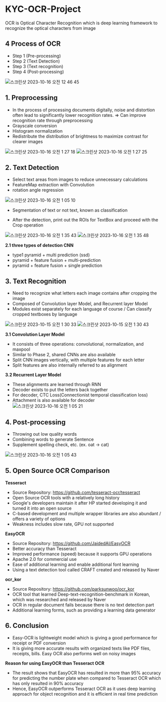 # KYC-OCR-Project

OCR is Optical Character Recognition which is deep learning framework to recognize the optical characters from image



 
## 4 Process of OCR  
 
+ Step 1 (Pre-processing)  
+ Step 2 (Text Detection)  
+ Step 3 (Text recognition)  
+ Step 4 (Post-processing)  


![스크린샷 2023-10-16 오전 12 46 45](https://github.com/ZeC-bit/KYC-OCR-Project/assets/74304944/d0015666-0e2c-41fb-8c88-f8b9fa2cb07c)


## 1. Preprocessing

* In the process of processing documents digitally, noise and distortion often lead to significantly lower recognition rates. => Can improve recognition rate through preprocessing
* Grayscale conversion
* Histogram normalization
* Redistribute the distribution of brightness to maximize contrast for clearer images

![스크린샷 2023-10-16 오전 1 27 18](https://github.com/ZeC-bit/KYC-OCR-Project/assets/74304944/fcdc7ac8-879b-4da6-b7fc-bb0b922c4a9c)
![스크린샷 2023-10-16 오전 1 27 25](https://github.com/ZeC-bit/KYC-OCR-Project/assets/74304944/f333c070-5ecb-4fda-ac4e-03e5ebd4e25b)


## 2. Text Detection


* Select text areas from images to reduce unnecessary calculations
* FeatureMap extraction with Convolution
* rotation angle regression

![스크린샷 2023-10-16 오전 1 05 10](https://github.com/ZeC-bit/KYC-OCR-Project/assets/74304944/28679356-6e04-48a4-b9eb-0dcfc448bef3)

* Segmentation of text or not text, known as classification

* After the detection, print out the ROIs for TextBox and proceed with the Crop operation

![스크린샷 2023-10-16 오전 1 35 43](https://github.com/ZeC-bit/KYC-OCR-Project/assets/74304944/8e667d04-4af0-46d6-b01b-31b7e0882b08)
![스크린샷 2023-10-16 오전 1 35 48](https://github.com/ZeC-bit/KYC-OCR-Project/assets/74304944/8946e06e-ea18-4bc6-8db0-a565ea773f6a)



**2.1 three types of detection CNN**
* type1 pyramid + multi prediction (ssd)
* pyramid + feature fusion + multi-prediction
* pyramid + feature fusion + single prediction


## 3. Text Recognition
 
* Need to recognize what letters each image contains after cropping the image
* Composed of Convolution layer Model, and Recurrent layer Model
* Modules exist separately for each language of course / Can classify cropped textboxes by language

![스크린샷 2023-10-15 오전 1 30 33](https://github.com/ZeC-bit/KYC-OCR-Project/assets/74304944/9b49a850-8831-47ff-a99a-7bbffa949dd8)
![스크린샷 2023-10-15 오전 1 30 43](https://github.com/ZeC-bit/KYC-OCR-Project/assets/74304944/55afe943-7da8-4978-b9a8-07c904987c04)


**3.1 Convolution Layer Model**
* It consists of three operations: convolutional, normalization, and maxpool
* Similar to Phase 2, shared CNNs are also available
* Split CNN images vertically, with multiple features for each letter
* Split features are also internally referred to as alignment


**3.2 Recurrent Layer Model**

* These alignments are learned through RNN
* Decoder exists to put the letters back together
* For decoder, CTC Loss(Connectionist temporal classification loss)
* Attachment is also available for decoder
![스크린샷 2023-10-16 오전 1 05 21](https://github.com/ZeC-bit/KYC-OCR-Project/assets/74304944/96f8f016-ad8a-48ef-81fc-303c205e6233)

## 4. Post-processing

* Throwing out low quality words
* Combining words to generate Sentence
* Supplement spelling check, etc. (ex. oat -> cat)

![스크린샷 2023-10-16 오전 1 05 43](https://github.com/ZeC-bit/KYC-OCR-Project/assets/74304944/12f95f55-4bf1-4ba1-841a-c91e78e84359)


## 5. Open Source OCR Comparison

**Tesseract**
* Source Repository: https://github.com/tesseract-ocr/tesseract
* Open Source OCR tools with a relatively long history
* Google's developers maintain it after HP started developing it and turned it into an open source
* C-based development and multiple wrapper libraries are also abundant / offers a variety of options
* Weakness includes slow rate, GPU not supported


**EasyOCR**
* Source Repository: https://github.com/JaidedAI/EasyOCR
* Better accuracy than Tesseract
* Improved performance (speed) because it supports GPU operations
* Apache 2.0 for commercial use
* Ease of additional learning and enable additional font learning
* Using a text detection tool called CRAFT created and released by Naver


**ocr_kor**
* Source Repository: https://github.com/parksunwoo/ocr_kor
* OCR tool that learned Deep-text-recognition-benchmark in Korean, which was researched and released by Naver
* OCR in regular document fails because there is no text detection part
* Additional learning forms, such as providing a learning data generator


## 6. Conclusion
* Easy-OCR is lightweight model which is giving a good performance for receipt or PDF conversion 
* It is giving more accurate results with organized texts like PDF files, receipts, bills. Easy OCR also performs well on noisy images  

**Reason for using EasyOCR than Tesseract OCR**
* The result shows that EasyOCR has resulted in more than 95% accuracy for predicting the number plate when compared to Tesseract OCR which has only resulted in 90% accuracy
* Hence, EasyOCR outperforms Tesseract OCR as it uses deep learning approach for object recognition and it is efficient in real time prediction



